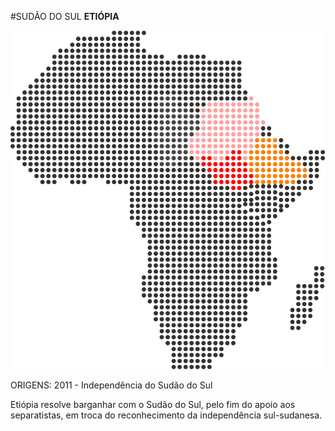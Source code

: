 #SUDÃO DO SUL **ETIÓPIA**

![Etiópia vs Sudão do Sul](media/img/africa-maps/africa-country-sudan-ethiopia.svg)

<p id="origens">ORIGENS: <span>2011 - Independência do Sudão do Sul</span></p>

<p id="repercussao"><span>Etiópia resolve barganhar com o Sudão do Sul, pelo fim do apoio aos separatistas, em troca do reconhecimento da independência sul-sudanesa.</span></p>